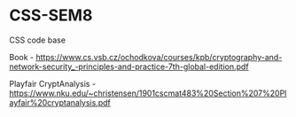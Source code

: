 # CSS-SEM8
CSS code base 

Book - https://www.cs.vsb.cz/ochodkova/courses/kpb/cryptography-and-network-security_-principles-and-practice-7th-global-edition.pdf

Playfair CryptAnalysis -  https://www.nku.edu/~christensen/1901cscmat483%20Section%207%20Playfair%20cryptanalysis.pdf
